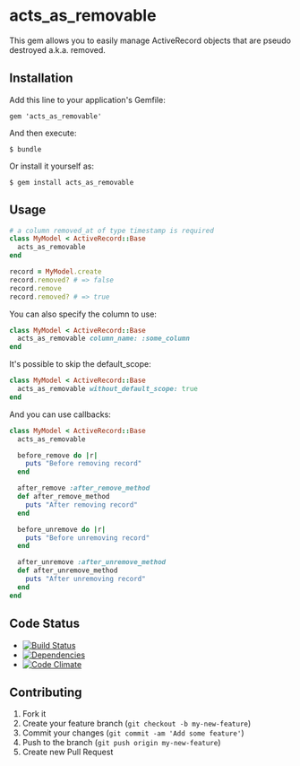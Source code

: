 # acts_as_removable

This gem allows you to easily manage ActiveRecord objects that are pseudo destroyed a.k.a. removed.

## Installation

Add this line to your application's Gemfile:

    gem 'acts_as_removable'

And then execute:

    $ bundle

Or install it yourself as:

    $ gem install acts_as_removable

## Usage

```ruby
# a column removed_at of type timestamp is required
class MyModel < ActiveRecord::Base
  acts_as_removable
end

record = MyModel.create
record.removed? # => false
record.remove
record.removed? # => true
```

You can also specify the column to use:
```ruby
class MyModel < ActiveRecord::Base
  acts_as_removable column_name: :some_column
end
```

It's possible to skip the default_scope:
```ruby
class MyModel < ActiveRecord::Base
  acts_as_removable without_default_scope: true
end
```

And you can use callbacks:
```ruby
class MyModel < ActiveRecord::Base
  acts_as_removable

  before_remove do |r|
    puts "Before removing record"
  end

  after_remove :after_remove_method
  def after_remove_method
    puts "After removing record"
  end

  before_unremove do |r|
    puts "Before unremoving record"
  end

  after_unremove :after_unremove_method
  def after_unremove_method
    puts "After unremoving record"
  end
end
```

## Code Status

* [![Build Status](https://api.travis-ci.org/SICSoftwareGmbH/acts_as_removable.png)](https://travis-ci.org/SICSoftwareGmbH/acts_as_removable)
* [![Dependencies](https://gemnasium.com/SICSoftwareGmbH/acts_as_removable.png?travis)](https://gemnasium.com/SICSoftwareGmbH/acts_as_removable)
* [![Code Climate](https://codeclimate.com/github/SICSoftwareGmbH/acts_as_removable.png)](https://codeclimate.com/github/SICSoftwareGmbH/acts_as_removable)

## Contributing

1. Fork it
2. Create your feature branch (`git checkout -b my-new-feature`)
3. Commit your changes (`git commit -am 'Add some feature'`)
4. Push to the branch (`git push origin my-new-feature`)
5. Create new Pull Request
